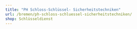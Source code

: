 ```yaml
---
title: "PH Schloss-Schlüssel- Sicherheitstechniken"
url: /bremen/ph-schloss-schluessel-sicherheitstechniken/
shop: Schlüsseldienst
---
```

